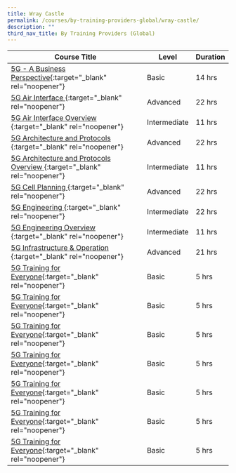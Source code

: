 ```yaml
---
title: Wray Castle
permalink: /courses/by-training-providers-global/wray-castle/
description: ""
third_nav_title: By Training Providers (Global)
---
```

|Course Title  | Level | Duration |
| - | - | - | 
|[5G - A Business Perspective](https://wraycastle.com/collections/5g-technology-training-courses/products/5g-a-business-perspective-training-course){:target="_blank" rel="noopener"} |Basic|14 hrs |
|[5G Air Interface ](https://wraycastle.com/collections/5g-technology-training-courses/products/5g-air-interface-on-demand-training-course){:target="_blank" rel="noopener"} |Advanced|22 hrs |
|[5G Air Interface Overview ](https://wraycastle.com/collections/5g-technology-training-courses/products/5g-air-interface-overview-on-demand-training-course){:target="_blank" rel="noopener"} |Intermediate|11 hrs |
|[5G Architecture and Protocols ](https://wraycastle.com/collections/5g-technology-training-courses/products/5g-architecture-and-protocols-on-demand-training-course){:target="_blank" rel="noopener"} |Advanced|22 hrs |
|[5G Architecture and Protocols Overview ](https://wraycastle.com/collections/5g-technology-training-courses/products/5g-architecture-and-protocols-overview-on-demand-training-course){:target="_blank" rel="noopener"} |Intermediate|11 hrs |
|[5G Cell Planning ](https://wraycastle.com/collections/5g-technology-training-courses/products/5g-cell-planning-on-demand){:target="_blank" rel="noopener"} |Advanced|22 hrs |
|[5G Engineering ](https://wraycastle.com/collections/5g-technology-training-courses/products/5g-engineering-on-demand-training-course){:target="_blank" rel="noopener"} |Intermediate|22 hrs |
|[5G Engineering Overview ](https://wraycastle.com/collections/5g-technology-training-courses/products/5g-engineering-overview-on-demand-training-course){:target="_blank" rel="noopener"} |Intermediate|11 hrs |
|[5G Infrastructure & Operation ](https://wraycastle.com/collections/5g-technology-training-courses/products/5g-infrastructure-and-operation-training-course){:target="_blank" rel="noopener"} |Advanced|21 hrs |
|[5G Training for Everyone](https://www.5gworldpro.com/5g-training-for-everyone){:target="_blank" rel="noopener"} |Basic|5 hrs |
|[5G Training for Everyone](https://www.5gworldpro.com/5g-training-for-everyone){:target="_blank" rel="noopener"} |Basic|5 hrs |
|[5G Training for Everyone](https://www.5gworldpro.com/5g-training-for-everyone){:target="_blank" rel="noopener"} |Basic|5 hrs |
|[5G Training for Everyone](https://www.5gworldpro.com/5g-training-for-everyone){:target="_blank" rel="noopener"} |Basic|5 hrs |
|[5G Training for Everyone](https://www.5gworldpro.com/5g-training-for-everyone){:target="_blank" rel="noopener"} |Basic|5 hrs |
|[5G Training for Everyone](https://www.5gworldpro.com/5g-training-for-everyone){:target="_blank" rel="noopener"} |Basic|5 hrs |
|[5G Training for Everyone](https://www.5gworldpro.com/5g-training-for-everyone){:target="_blank" rel="noopener"} |Basic|5 hrs |